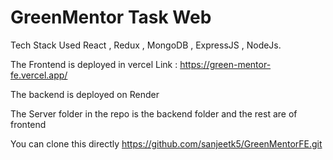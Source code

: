 # GreenMentor Task Web

Tech Stack Used
React , Redux , MongoDB , ExpressJS , NodeJs.

The Frontend is deployed in vercel
Link : https://green-mentor-fe.vercel.app/

The backend is deployed on Render

The Server folder in the repo is the backend folder and the rest are of frontend

You can clone this directly 
https://github.com/sanjeetk5/GreenMentorFE.git


